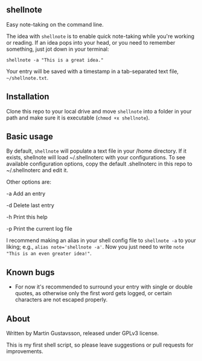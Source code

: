 ## shellnote

Easy note-taking on the command line.

The idea with `shellnote` is to enable quick note-taking while you're working or reading. If an idea pops into your head, or you need to remember something, just jot down in your terminal:

`shellnote -a "This is a great idea."`

Your entry will be saved with a timestamp in a tab-separated text file, `~/shellnote.txt`.

## Installation

Clone this repo to your local drive and move `shellnote` into a folder in your path and make sure it is executable (`chmod +x shellnote`).

## Basic usage

By default, `shellnote` will populate a text file in your /home directory. If it exists, shellnote will load ~/.shellnoterc with your configurations. To see available configuration options, copy the default .shellnoterc in this repo to ~/.shellnoterc and edit it.

Other options are:

 -a		Add an entry

 -d		Delete last entry

 -h		Print this help

 -p		Print the current log file

I recommend making an alias in your shell config file to `shellnote -a` to your liking; e.g., `alias note='shellnote -a'`. Now you just need to write `note "This is an even greater idea!"`.

## Known bugs

* For now it's recommended to surround your entry with single or double quotes, as otherwise only the first word gets logged, or certain characters are not escaped properly.

## About
Written by Martin Gustavsson, released under GPLv3 license. 

This is my first shell script, so please leave suggestions or pull requests for improvements.
